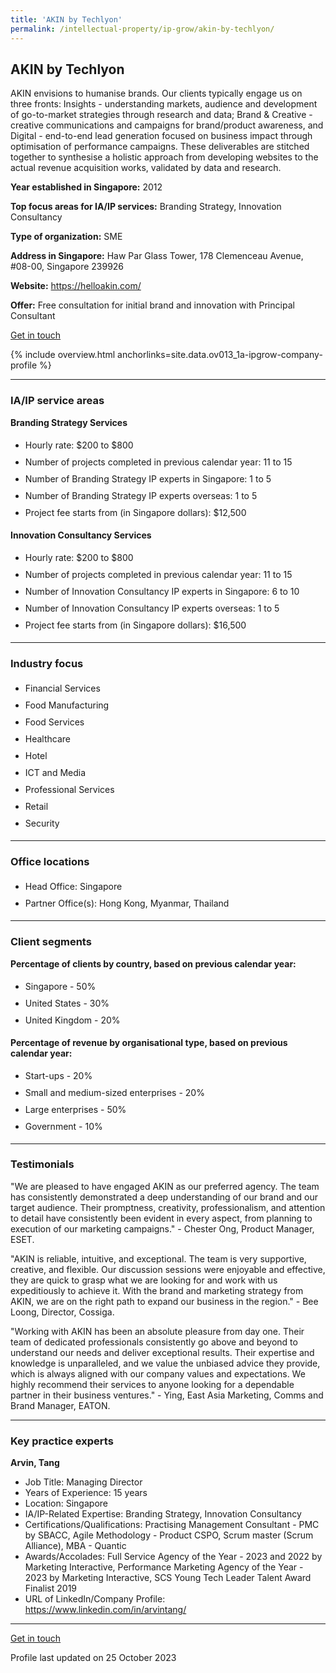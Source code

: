 ```yaml
---
title: 'AKIN by Techlyon'
permalink: /intellectual-property/ip-grow/akin-by-techlyon/
---
```


## AKIN by Techlyon

AKIN envisions to humanise brands. Our clients typically engage us on three fronts: Insights - understanding markets, audience and development of go-to-market strategies through research and data; Brand & Creative - creative communications and campaigns for brand/product awareness, and Digital - end-to-end lead generation focused on business impact through optimisation of performance campaigns. These deliverables are stitched together to synthesise a holistic approach from developing websites to the actual revenue acquisition works, validated by data and research.

<b>Year established in Singapore:</b> 2012

<b>Top focus areas for IA/IP services:</b> Branding Strategy, Innovation Consultancy

<b>Type of organization:</b> SME

<b>Address in Singapore:</b> Haw Par Glass Tower, 178 Clemenceau Avenue, #08-00, Singapore 239926

<b>Website:</b> <a href='https://helloakin.com/'>https://helloakin.com/</a>

<b>Offer:</b> Free consultation for initial brand and innovation with Principal Consultant

<a class='btn' href='https://form.gov.sg/651b88ca94399a0011d39968' target='_blank' rel='noopener'>Get in touch</a>

{% include overview.html anchorlinks=site.data.ov013_1a-ipgrow-company-profile %}

---
<a name='ip-related-service-areas'></a>
### IA/IP service areas

**Branding Strategy Services**

<ul>
<li style='line-height: 27px; margin: 0px 0px !important'>Hourly rate:  $200 to $800</li>
<li style='line-height: 27px; margin: 0px 0px !important'>Number of projects completed in previous calendar year: 11 to 15</li>
<li style='line-height: 27px; margin: 0px 0px !important'>Number of Branding Strategy IP experts in Singapore: 1 to 5</li>
<li style='line-height: 27px; margin: 0px 0px !important'>Number of Branding Strategy IP experts overseas: 1 to 5</li>
<li style='line-height: 27px; margin: 0px 0px !important'>Project fee starts from (in Singapore dollars):  $12,500</li>
</ul>

**Innovation Consultancy Services**

<ul>
<li style='line-height: 27px; margin: 0px 0px !important'>Hourly rate:  $200 to $800</li>
<li style='line-height: 27px; margin: 0px 0px !important'>Number of projects completed in previous calendar year: 11 to 15</li>
<li style='line-height: 27px; margin: 0px 0px !important'>Number of Innovation Consultancy IP experts in Singapore: 6 to 10</li>
<li style='line-height: 27px; margin: 0px 0px !important'>Number of Innovation Consultancy IP experts overseas: 1 to 5</li>
<li style='line-height: 27px; margin: 0px 0px !important'>Project fee starts from (in Singapore dollars):  $16,500</li>
</ul>

---
<a name='industry-focus'></a>
### Industry focus

<ul><li style='line-height: 27px; margin: 0px 0px !important'> Financial Services</li><li style='line-height: 27px; margin: 0px 0px !important'>Food Manufacturing</li><li style='line-height: 27px; margin: 0px 0px !important'>Food Services</li><li style='line-height: 27px; margin: 0px 0px !important'>Healthcare</li><li style='line-height: 27px; margin: 0px 0px !important'>Hotel</li><li style='line-height: 27px; margin: 0px 0px !important'>ICT and Media</li><li style='line-height: 27px; margin: 0px 0px !important'>Professional Services</li><li style='line-height: 27px; margin: 0px 0px !important'>Retail</li><li style='line-height: 27px; margin: 0px 0px !important'>Security</li></ul>

---
<a name='office-locations'></a>
### Office locations

<ul><li style='line-height: 27px; margin: 0px 0px !important'> Head Office: Singapore</li><li style='line-height: 27px; margin: 0px 0px !important'>Partner Office(s): Hong Kong, Myanmar, Thailand</li></ul>

---
<a name='client-segments'></a>
### Client segments

**Percentage of clients by country, based on previous calendar year:**

<ul><li style='line-height: 27px; margin: 0px 0px !important'> Singapore - 50%</li><li style='line-height: 27px; margin: 0px 0px !important'>United States - 30%</li><li style='line-height: 27px; margin: 0px 0px !important'>United Kingdom - 20%</li></ul>

**Percentage of revenue by organisational type, based on previous calendar year:**

<ul><li style='line-height: 27px; margin: 0px 0px !important'> Start-ups - 20%</li><li style='line-height: 27px; margin: 0px 0px !important'>Small and medium-sized enterprises - 20%</li><li style='line-height: 27px; margin: 0px 0px !important'>Large enterprises - 50%</li><li style='line-height: 27px; margin: 0px 0px !important'>Government - 10%</li></ul>

---
<a name='testimonials'></a>
### Testimonials

"We are pleased to have engaged AKIN as our preferred agency. The team has consistently demonstrated a deep understanding of our brand and our target audience. Their promptness, creativity, professionalism, and attention to detail have consistently been evident in every aspect, from planning to execution of our marketing campaigns." - Chester Ong, Product Manager, ESET. 

"AKIN is reliable, intuitive, and exceptional. The team is very supportive, creative, and flexible. Our discussion sessions were enjoyable and effective, they are quick to grasp what we are looking for and work with us expeditiously to achieve it. With the brand and marketing strategy from AKIN, we are on the right path to expand our business in the region." - Bee Loong, Director, Cossiga.

"Working with AKIN has been an absolute pleasure from day one. Their team of dedicated professionals consistently go above and beyond to understand our needs and deliver exceptional results. Their expertise and knowledge is unparalleled, and we value the unbiased advice they provide, which is always aligned with our company values and expectations. We highly recommend their services to anyone looking for a dependable partner in their business ventures." - Ying, East Asia Marketing, Comms and Brand Manager, EATON.

---
<a name='key-practice-experts'></a>
### Key practice experts

**Arvin, Tang**

- Job Title: Managing Director
- Years of Experience: 15 years
- Location: Singapore
- IA/IP-Related Expertise: Branding Strategy, Innovation Consultancy
- Certifications/Qualifications: Practising Management Consultant - PMC by SBACC, Agile Methodology - Product CSPO, Scrum master (Scrum Alliance), MBA - Quantic
- Awards/Accolades: Full Service Agency of the Year - 2023 and 2022 by Marketing Interactive, Performance Marketing Agency of the Year - 2023 by Marketing Interactive, SCS Young Tech Leader Talent Award Finalist 2019
- URL of LinkedIn/Company Profile: <a href="https://www.linkedin.com/in/arvintang/" target="_blank" rel="noopener">https://www.linkedin.com/in/arvintang/</a>

---
<p>
<a class='btn' href='https://form.gov.sg/651b88ca94399a0011d39968' target='_blank' rel='noopener'>Get in touch</a>
</p>
Profile last updated on 25 October 2023
